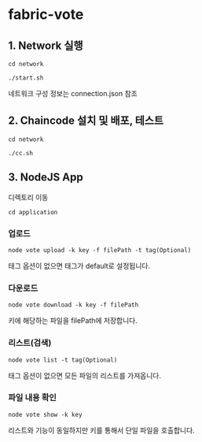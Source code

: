 # fabric-vote

## 1. Network 실행
`cd network`

`./start.sh`

네트워크 구성 정보는 connection.json 참조

## 2. Chaincode 설치 및 배포, 테스트
`cd network`

`./cc.sh`

## 3. NodeJS App
디렉토리 이동

`cd application`

### 업로드
`node vote upload -k key -f filePath -t tag(Optional)`

태그 옵션이 없으면 태그가 default로 설정됩니다. 

### 다운로드
`node vote download -k key -f filePath`

키에 해당하는 파일을 filePath에 저장합니다.

### 리스트(검색)
`node vote list -t tag(Optional)`

태그 옵션이 없으면 모든 파일의 리스트를 가져옵니다.

### 파일 내용 확인
`node vote show -k key`

리스트와 기능이 동일하지만 키를 통해서 단일 파일을 호출합니다.
